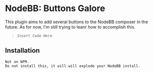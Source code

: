 # NodeBB: Buttons Galore

This plugin aims to add several buttons to the NodeBB composer in the future. As for now, I'm still trying to leanr how to accomplish this.
>
>  ```
>  Insert Code Here
>  ```
>

## Installation

    Not on NPM.
    Do not install this, it will will explode your NodeBB install.
